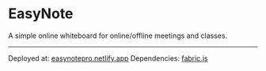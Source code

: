 # EasyNote
A simple online whiteboard for online/offline meetings and classes.
***
Deployed at: [easynotepro.netlify.app](https://easynotepro.netlify.app)
Dependencies: [fabric.js](http://fabricjs.com/)
